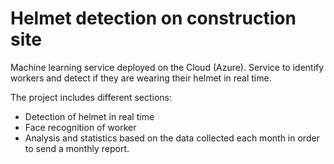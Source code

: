 # Helmet detection on construction site

Machine learning service deployed on the Cloud (Azure). Service to identify workers and detect if they are wearing their helmet in real time.

The project includes different sections:

- Detection of helmet in real time
- Face recognition of worker
- Analysis and statistics based on the data collected each month in order to send a monthly report.
